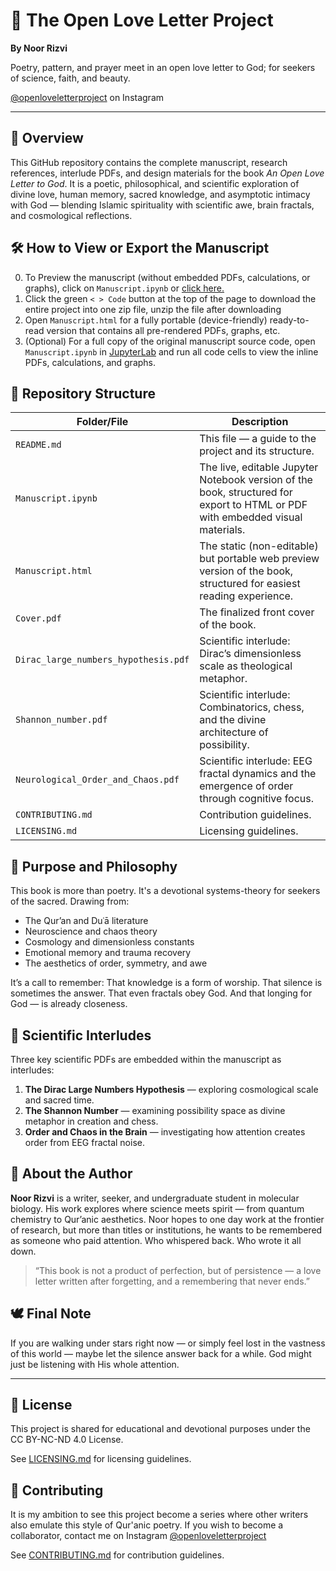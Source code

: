 # 🌌 The Open Love Letter Project
**By Noor Rizvi**

Poetry, pattern, and prayer meet in an open love letter to God; for seekers of science, faith, and beauty.

[@openloveletterproject](https://www.instagram.com/openloveletterproject) on Instagram

---

## 📖 Overview

This GitHub repository contains the complete manuscript, research references, interlude PDFs, and design materials for the book *An Open Love Letter to God*. It is a poetic, philosophical, and scientific exploration of divine love, human memory, sacred knowledge, and asymptotic intimacy with God — blending Islamic spirituality with scientific awe, brain fractals, and cosmological reflections.

## 🛠 How to View or Export the Manuscript

0. To Preview the manuscript (without embedded PDFs, calculations, or graphs), click on `Manuscript.ipynb` or [click here.](./Manuscript.ipynb)
1. Click the green `< > Code` button at the top of the page to download the entire project into one zip file, unzip the file after downloading
2. Open `Manuscript.html` for a fully portable (device-friendly) ready-to-read version that contains all pre-rendered PDFs, graphs, etc.
3. (Optional) For a full copy of the original manuscript source code, open `Manuscript.ipynb` in [JupyterLab](https://jupyter.org/) and run all code cells to view the inline PDFs, calculations, and graphs.

## 📂 Repository Structure

| Folder/File                          | Description                                                                                                                   |
| ------------------------------------ | ----------------------------------------------------------------------------------------------------------------------------- |
| `README.md`                          | This file — a guide to the project and its structure.                                                                         |
| `Manuscript.ipynb`                   | The live, editable Jupyter Notebook version of the book, structured for export to HTML or PDF with embedded visual materials. |
| `Manuscript.html`                    | The static (non-editable) but portable web preview version of the book, structured for easiest reading experience.            |
| `Cover.pdf`                          | The finalized front cover of the book.                                                                                        |
| `Dirac_large_numbers_hypothesis.pdf` | Scientific interlude: Dirac’s dimensionless scale as theological metaphor.                                                    |
| `Shannon_number.pdf`                 | Scientific interlude: Combinatorics, chess, and the divine architecture of possibility.                                       |
| `Neurological_Order_and_Chaos.pdf`   | Scientific interlude: EEG fractal dynamics and the emergence of order through cognitive focus.                                |
| `CONTRIBUTING.md`                    | Contribution guidelines.                                                                                                      |
| `LICENSING.md`                       | Licensing guidelines.                                                                                                         |

## 🌱 Purpose and Philosophy

This book is more than poetry. It's a devotional systems-theory for seekers of the sacred. Drawing from:

* The Qur’an and Duʿā literature
* Neuroscience and chaos theory
* Cosmology and dimensionless constants
* Emotional memory and trauma recovery
* The aesthetics of order, symmetry, and awe

It’s a call to remember:
That knowledge is a form of worship.
That silence is sometimes the answer.
That even fractals obey God.
And that longing for God — is already closeness.

## 🧠 Scientific Interludes

Three key scientific PDFs are embedded within the manuscript as interludes:

1. **The Dirac Large Numbers Hypothesis** — exploring cosmological scale and sacred time.
2. **The Shannon Number** — examining possibility space as divine metaphor in creation and chess.
3. **Order and Chaos in the Brain** — investigating how attention creates order from EEG fractal noise.

## 👤 About the Author

**Noor Rizvi** is a writer, seeker, and undergraduate student in molecular biology. His work explores where science meets spirit — from quantum chemistry to Qur’anic aesthetics. Noor hopes to one day work at the frontier of research, but more than titles or institutions, he wants to be remembered as someone who paid attention. Who whispered back. Who wrote it all down.

> “This book is not a product of perfection, but of persistence — a love letter written after forgetting, and a remembering that never ends.”

## 🕊️ Final Note

If you are walking under stars right now —
or simply feel lost in the vastness of this world —
maybe let the silence answer back for a while.
God might just be listening with His whole attention.

---

## 📜 License


This project is shared for educational and devotional purposes under the CC BY-NC-ND 4.0 License.

See [LICENSING.md](./LICENSING.md) for licensing guidelines.

## 🤝 Contributing

It is my ambition to see this project become a series where other writers also emulate this style of Qur'anic poetry. If you wish to become a collaborator, contact me on Instagram [@openloveletterproject](https://www.instagram.com/openloveletterproject)

See [CONTRIBUTING.md](./CONTRIBUTING.md) for contribution guidelines.

